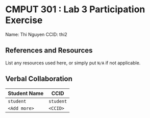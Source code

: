 # CMPUT 301 : Lab 3 Participation Exercise
Name: Thi Nguyen
CCID: thi2


## References and Resources

List any resources used here, or simply put `N/A` if not applicable.

## Verbal Collaboration

| Student Name | CCID      |
| ------------ | --------- |
| `student`    | `student` |
| `<Add more>` | `<CCID>`  |
